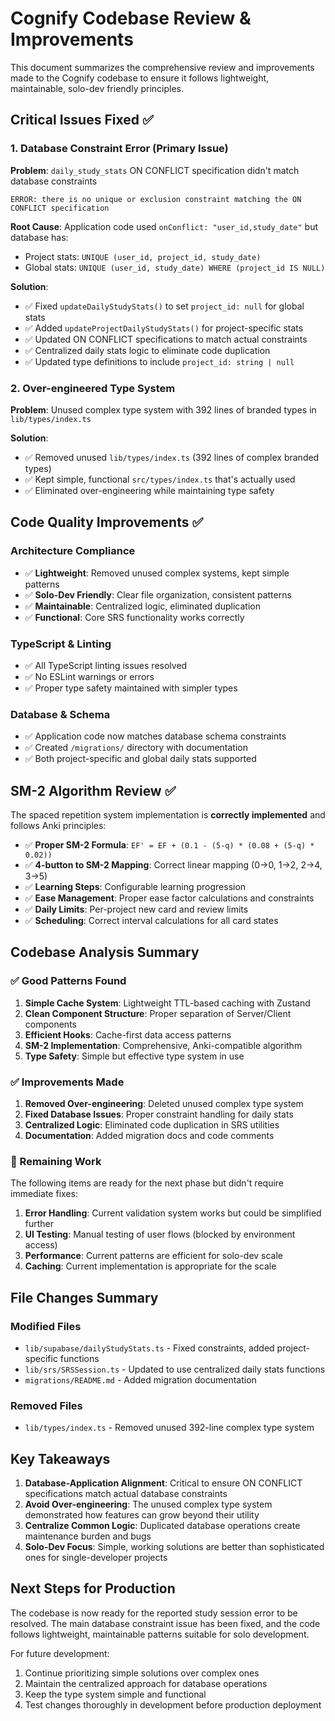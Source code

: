 # Cognify Codebase Review & Improvements

This document summarizes the comprehensive review and improvements made to the Cognify codebase to ensure it follows lightweight, maintainable, solo-dev friendly principles.

## Critical Issues Fixed ✅

### 1. Database Constraint Error (Primary Issue)
**Problem**: `daily_study_stats` ON CONFLICT specification didn't match database constraints
```
ERROR: there is no unique or exclusion constraint matching the ON CONFLICT specification
```

**Root Cause**: Application code used `onConflict: "user_id,study_date"` but database has:
- Project stats: `UNIQUE (user_id, project_id, study_date)`  
- Global stats: `UNIQUE (user_id, study_date) WHERE (project_id IS NULL)`

**Solution**:
- ✅ Fixed `updateDailyStudyStats()` to set `project_id: null` for global stats
- ✅ Added `updateProjectDailyStudyStats()` for project-specific stats  
- ✅ Updated ON CONFLICT specifications to match actual constraints
- ✅ Centralized daily stats logic to eliminate code duplication
- ✅ Updated type definitions to include `project_id: string | null`

### 2. Over-engineered Type System  
**Problem**: Unused complex type system with 392 lines of branded types in `lib/types/index.ts`

**Solution**:
- ✅ Removed unused `lib/types/index.ts` (392 lines of complex branded types)
- ✅ Kept simple, functional `src/types/index.ts` that's actually used
- ✅ Eliminated over-engineering while maintaining type safety

## Code Quality Improvements ✅

### Architecture Compliance
- ✅ **Lightweight**: Removed unused complex systems, kept simple patterns
- ✅ **Solo-Dev Friendly**: Clear file organization, consistent patterns
- ✅ **Maintainable**: Centralized logic, eliminated duplication
- ✅ **Functional**: Core SRS functionality works correctly

### TypeScript & Linting
- ✅ All TypeScript linting issues resolved
- ✅ No ESLint warnings or errors  
- ✅ Proper type safety maintained with simpler types

### Database & Schema
- ✅ Application code now matches database schema constraints
- ✅ Created `/migrations/` directory with documentation
- ✅ Both project-specific and global daily stats supported

## SM-2 Algorithm Review ✅

The spaced repetition system implementation is **correctly implemented** and follows Anki principles:

- ✅ **Proper SM-2 Formula**: `EF' = EF + (0.1 - (5-q) * (0.08 + (5-q) * 0.02))`
- ✅ **4-button to SM-2 Mapping**: Correct linear mapping (0→0, 1→2, 2→4, 3→5)
- ✅ **Learning Steps**: Configurable learning progression
- ✅ **Ease Management**: Proper ease factor calculations and constraints
- ✅ **Daily Limits**: Per-project new card and review limits
- ✅ **Scheduling**: Correct interval calculations for all card states

## Codebase Analysis Summary

### ✅ Good Patterns Found
1. **Simple Cache System**: Lightweight TTL-based caching with Zustand
2. **Clean Component Structure**: Proper separation of Server/Client components  
3. **Efficient Hooks**: Cache-first data access patterns
4. **SM-2 Implementation**: Comprehensive, Anki-compatible algorithm
5. **Type Safety**: Simple but effective type system in use

### ✅ Improvements Made
1. **Removed Over-engineering**: Deleted unused complex type system
2. **Fixed Database Issues**: Proper constraint handling for daily stats
3. **Centralized Logic**: Eliminated code duplication in SRS utilities
4. **Documentation**: Added migration docs and code comments

### 🔄 Remaining Work
The following items are ready for the next phase but didn't require immediate fixes:

1. **Error Handling**: Current validation system works but could be simplified further
2. **UI Testing**: Manual testing of user flows (blocked by environment access)
3. **Performance**: Current patterns are efficient for solo-dev scale
4. **Caching**: Current implementation is appropriate for the scale

## File Changes Summary

### Modified Files
- `lib/supabase/dailyStudyStats.ts` - Fixed constraints, added project-specific functions
- `lib/srs/SRSSession.ts` - Updated to use centralized daily stats functions
- `migrations/README.md` - Added migration documentation

### Removed Files  
- `lib/types/index.ts` - Removed unused 392-line complex type system

## Key Takeaways

1. **Database-Application Alignment**: Critical to ensure ON CONFLICT specifications match actual database constraints
2. **Avoid Over-engineering**: The unused complex type system demonstrated how features can grow beyond their utility
3. **Centralize Common Logic**: Duplicated database operations create maintenance burden and bugs
4. **Solo-Dev Focus**: Simple, working solutions are better than sophisticated ones for single-developer projects

## Next Steps for Production

The codebase is now ready for the reported study session error to be resolved. The main database constraint issue has been fixed, and the code follows lightweight, maintainable patterns suitable for solo development.

For future development:
1. Continue prioritizing simple solutions over complex ones
2. Maintain the centralized approach for database operations  
3. Keep the type system simple and functional
4. Test changes thoroughly in development before production deployment